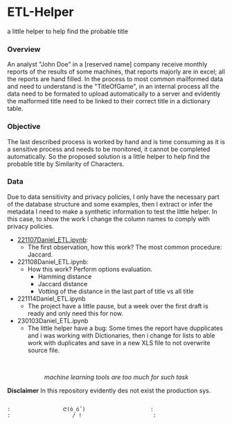 # ETL-Helper
a little helper to help find the probable title

### Overview

An analyst "John Doe" in a [reserved name] company receive monthly reports of the results of some machines, that reports majorly are in excel; all the reports are hand filled. In the process to most common mailformed data and need to understand is the "TitleOfGame", in an internal process all the data need to be formated to upload automatically to a server and evidently the malformed title need to be linked to their correct title in a dictionary table.

### Objective

The last described process is worked by hand and is time consuming as it is a sensitive process and needs to be monitored, it cannot be completed automatically. So the proposed solution is a little helper to help find the probable title by Similarity of Characters.

### Data

Due to data sensitivity and privacy policies, I only have the necessary part of the database structure and some examples, then I extract or infer the metadata I need to make a synthetic information to test the little helper. In this case, to show the work I change the column names to comply with privacy policies.

* [221107Daniel_ETL.ipynb](https://github.com/devicemxl/ETL-Helper/blob/raiz/221107Daniel_ETL.ipynb):
    * The first observation, how this work? The most common procedure: Jaccard.
* 221108Daniel_ETL.ipynb:
    * How this work? Perform options evaluation.
         * Hamming distance
         * Jaccard distance
         * Votting of the distance in the last part of title vs all title
* 221114Daniel_ETL.ipynb
    * The project have a little pause, but a week over the first draft is ready and only need this for now.
* 230103Daniel_ETL.ipynb
    * The little helper have a bug: Some times the report have dupplicates and i was working with Dictionaries, then i change for lists to able work with duplicates and save in a new XLS file to not overwrite source file.

<br>
<center>

*machine learning tools are too much for such task*

</center>

**Disclaimer**
In this repository evidently des not exist the production sys.


<code>
:                 ᕦ(ò_óˇ)                     :
:                    / !                       :
</code>
